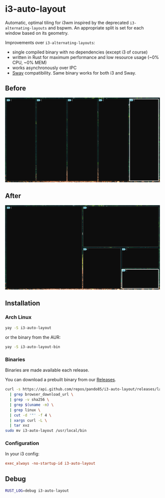 # i3-auto-layout

Automatic, optimal tiling for i3wm inspired by the deprecated `i3-alternating-layouts` and bspwm. An
appropriate split is set for each window based on its geometry.

Improvements over `i3-alternating-layouts`:

- single compiled binary with no dependencies (except i3 of course)
- written in Rust for maximum performance and low resource usage (~0% CPU, ~0% MEM)
- works asynchronously over IPC
- [Sway](https://swaywm.org/) compatibility. Same binary works for both i3 and Sway.

## Before

![image](https://raw.githubusercontent.com/pando85/i3-auto-layout/master/assets/before.png)

## After

![image](https://raw.githubusercontent.com/pando85/i3-auto-layout/master/assets/after.png)

## Installation

### Arch Linux

```bash
yay -S i3-auto-layout
```

or the binary from the AUR:

```bash
yay -S i3-auto-layout-bin
```

### Binaries

Binaries are made available each release.

You can download a prebuilt binary from our
[Releases](https://github.com/pando85/i3-auto-layout/releases).

```bash
curl -s https://api.github.com/repos/pando85/i3-auto-layout/releases/latest \
  | grep browser_download_url \
  | grep -v sha256 \
  | grep $(uname -m) \
  | grep linux \
  | cut -d '"' -f 4 \
  | xargs curl -L \
  | tar xvz
sudo mv i3-auto-layout /usr/local/bin
```

### Configuration

In your i3 config:

```conf
exec_always -no-startup-id i3-auto-layout
```

## Debug

```bash
RUST_LOG=debug i3-auto-layout
```
